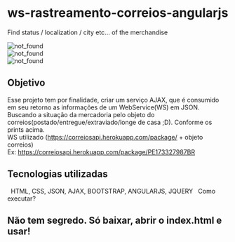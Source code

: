 # ws-rastreamento-correios-angularjs
Find status / localization / city etc... of the merchandise

<div><img alt="not_found" src="img/data.png" /></div>
<div><img alt="not_found" src="img/empty_field.png" /></div>
<div><img alt="not_found" src="img/not_found.png" /></div>


## Objetivo

Esse projeto tem por finalidade, criar um serviço AJAX, que é consumido em seu retorno as informações de um WebService(WS) em JSON. Buscando a situação da mercadoria pelo objeto do correios(postado/entregue/extraviado/longe de casa ;D). Conforme os prints acima.<br>
WS utilizado (https://correiosapi.herokuapp.com/package/ + objeto correios)<br>
Ex: https://correiosapi.herokuapp.com/package/PE173327987BR

## Tecnologias utilizadas

  HTML, CSS, JSON, AJAX, BOOTSTRAP, ANGULARJS, JQUERY
			 
Como executar?

## Não tem segredo. Só baixar, abrir o index.html e usar!<br>
